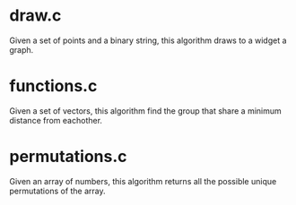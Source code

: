 
# draw.c

Given a set of points and a binary string, this algorithm draws to a widget a graph.

# functions.c

Given a set of vectors, this algorithm find the group that share a minimum distance from eachother.

# permutations.c

Given an array of numbers, this algorithm returns all the possible unique permutations of the array.
